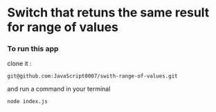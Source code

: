 #  Switch that retuns the same result for range of values
### To run this app
clone it :
```
git@github.com:JavaScript0007/swith-range-of-values.git
```
and run a command in your terminal
```
node index.js
```
